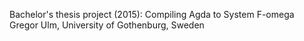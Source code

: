 Bachelor's thesis project (2015):
Compiling Agda to System F-omega
Gregor Ulm, University of Gothenburg, Sweden